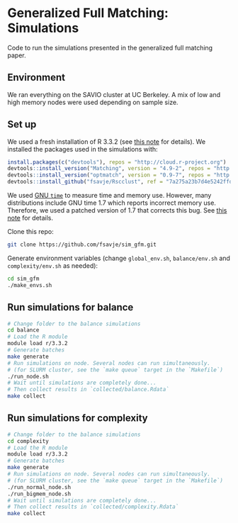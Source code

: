 # Generalized Full Matching: Simulations

Code to run the simulations presented in the generalized full matching paper.

## Environment

We ran everything on the SAVIO cluster at UC Berkeley. A mix of low and high memory nodes were used depending on sample size. 

## Set up

We used a fresh installation of R 3.3.2 (see [this note](install_modules.md) for details). We installed the packages used in the simulations with:

```R
install.packages(c("devtools"), repos = "http://cloud.r-project.org")
devtools::install_version("Matching", version = "4.9-2", repos = "http://cloud.r-project.org")
devtools::install_version("optmatch", version = "0.9-7", repos = "http://cloud.r-project.org")
devtools::install_github("fsavje/Rscclust", ref = "7a275a23b7d4e5242ffdd6f68a21de4b4ba8d08d")
```

We used [GNU `time`](https://www.gnu.org/software/time/) to measure time and memory use. However, many distributions include GNU time 1.7 which reports incorrect memory use. Therefore, we used a patched version of 1.7 that corrects this bug. See [this note](install_modules.md) for details.

Clone this repo:

```bash
git clone https://github.com/fsavje/sim_gfm.git
```

Generate environment variables (change `global_env.sh`, `balance/env.sh` and `complexity/env.sh` as needed):

```bash
cd sim_gfm
./make_envs.sh
```


## Run simulations for balance

```bash
# Change folder to the balance simulations
cd balance
# Load the R module
module load r/3.3.2
# Generate batches
make generate
# Run simulations on node. Several nodes can run simultaneously.
# (for SLURM cluster, see the `make queue` target in the `Makefile`)
./run_node.sh
# Wait until simulations are completely done...
# Then collect results in `collected/balance.Rdata`
make collect
```

## Run simulations for complexity

```bash
# Change folder to the balance simulations
cd complexity
# Load the R module
module load r/3.3.2
# Generate batches
make generate
# Run simulations on node. Several nodes can run simultaneously.
# (for SLURM cluster, see the `make queue` target in the `Makefile`)
./run_normal_node.sh
./run_bigmem_node.sh
# Wait until simulations are completely done...
# Then collect results in `collected/complexity.Rdata`
make collect
```
